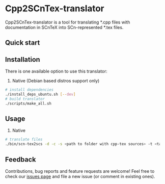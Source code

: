 # Cpp2SCnTex-translator

Cpp2SCnTex-translator is a tool for translating *.cpp files with documentation in SCnTeX into SCn-represented *.tex files.

## Quick start

## Installation

There is one available option to use this translator:

1. Native (Debian based distros support only)
  ```sh
  # install dependencies
  ./install_deps_ubuntu.sh [--dev]
  # build translator
  ./scripts/make_all.sh
  ```

## Usage

1. Native
  ```sh
  # translate files
  ./bin/scn-tex2scs -d -c -s <path to folder with cpp-tex sources> -t <target folder for translated tex sources>
  ```

## Feedback

Contributions, bug reports and feature requests are welcome!
Feel free to check our [issues page](https://github.com/ostis-ai/tex2scs-translator/issues) and file a new issue (or comment in existing ones).